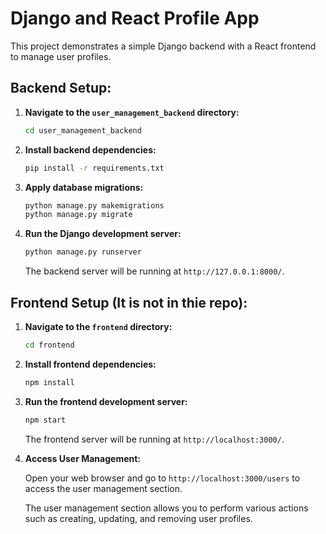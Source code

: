 # Django and React Profile App

This project demonstrates a simple Django backend with a React frontend to manage user profiles.

## Backend Setup:

1. **Navigate to the `user_management_backend` directory:**

    ```bash
    cd user_management_backend
    ```

2. **Install backend dependencies:**

    ```bash
    pip install -r requirements.txt
    ```

3. **Apply database migrations:**

    ```bash
    python manage.py makemigrations
    python manage.py migrate
    ```

4. **Run the Django development server:**

    ```bash
    python manage.py runserver
    ```

    The backend server will be running at `http://127.0.0.1:8000/`.

## Frontend Setup (It is not in thie repo):

1. **Navigate to the `frontend` directory:**

    ```bash
    cd frontend
    ```

2. **Install frontend dependencies:**

    ```bash
    npm install
    ```

3. **Run the frontend development server:**

    ```bash
    npm start
    ```

    The frontend server will be running at `http://localhost:3000/`.

4. **Access User Management:**

    Open your web browser and go to `http://localhost:3000/users` to access the user management section.

    The user management section allows you to perform various actions such as creating, updating, and removing user profiles.
